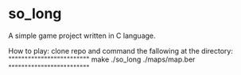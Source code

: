 # so_long
A simple game project written in C language.

How to play:
clone repo and command the fallowing at the directory:
"""""""""""""""""""""""""
make
./so_long ./maps/map.ber
"""""""""""""""""""""""""
